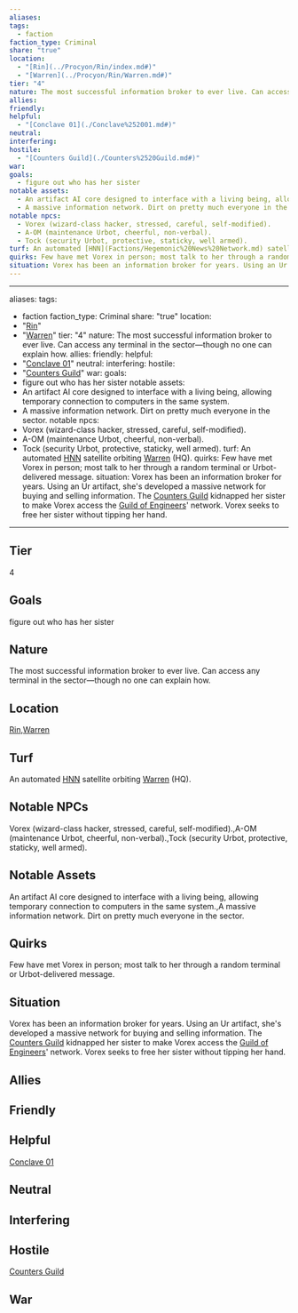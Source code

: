 ```yaml
---
aliases: 
tags:
  - faction
faction_type: Criminal
share: "true"
location:
  - "[Rin](../Procyon/Rin/index.md#)"
  - "[Warren](../Procyon/Rin/Warren.md#)"
tier: "4"
nature: The most successful information broker to ever live. Can access any terminal in the sector—though no one can explain how.
allies: 
friendly: 
helpful:
  - "[Conclave 01](./Conclave%252001.md#)"
neutral: 
interfering: 
hostile:
  - "[Counters Guild](./Counters%2520Guild.md#)"
war: 
goals:
  - figure out who has her sister
notable assets:
  - An artifact AI core designed to interface with a living being, allowing temporary connection to computers in the same system.
  - A massive information network. Dirt on pretty much everyone in the sector.
notable npcs:
  - Vorex (wizard-class hacker, stressed, careful, self-modified).
  - A-OM (maintenance Urbot, cheerful, non-verbal).
  - Tock (security Urbot, protective, staticky, well armed).
turf: An automated [HNN](Factions/Hegemonic%20News%20Network.md) satellite orbiting [Warren](../Procyon/Rin/Warren.md#) (HQ).
quirks: Few have met Vorex in person; most talk to her through a random terminal or Urbot-delivered message.
situation: Vorex has been an information broker for years. Using an Ur artifact, she's developed a massive network for buying and selling information. The [Counters Guild](./Counters%2520Guild.md#) kidnapped her sister to make Vorex access the [Guild of Engineers](Factions/Guild%20of%20Engineers.md)' network. Vorex seeks to free her sister without tipping her hand.
---
```

---
aliases: 
tags:
  - faction
faction_type: Criminal
share: "true"
location:
  - "[Rin](../Procyon/Rin/index.md#)"
  - "[Warren](../Procyon/Rin/Warren.md#)"
tier: "4"
nature: The most successful information broker to ever live. Can access any terminal in the sector—though no one can explain how.
allies:
friendly:
helpful:
- "[Conclave 01](./Conclave%252001.md#)"
neutral:
interfering:
hostile:
- "[Counters Guild](./Counters%2520Guild.md#)"
war:
goals: 
- figure out who has her sister
notable assets: 
- An artifact AI core designed to interface with a living being, allowing temporary connection to computers in the same system.
- A massive information network. Dirt on pretty much everyone in the sector.
notable npcs:
- Vorex (wizard-class hacker, stressed, careful, self-modified).
- A-OM (maintenance Urbot, cheerful, non-verbal).
- Tock (security Urbot, protective, staticky, well armed).
turf: An automated [HNN](Factions/Hegemonic%20News%20Network.md) satellite orbiting [Warren](../Procyon/Rin/Warren.md#) (HQ).
quirks: Few have met Vorex in person; most talk to her through a random terminal or Urbot-delivered message.
situation: Vorex has been an information broker for years. Using an Ur artifact, she's developed a massive network for buying and selling information. The [Counters Guild](./Counters%2520Guild.md#) kidnapped her sister to make Vorex access the [Guild of Engineers](Factions/Guild%20of%20Engineers.md)' network. Vorex seeks to free her sister without tipping her hand.
---
## Tier

4

## Goals

figure out who has her sister

## Nature

The most successful information broker to ever live. Can access any terminal in the sector—though no one can explain how.

## Location

[Rin](../Procyon/Rin/index.md.md#.md#),[Warren](../Procyon/Rin/Warren.md.md#.md#.md#.md#)

## Turf

An automated [HNN](Factions/Hegemonic%20News%20Network.md) satellite orbiting [Warren](Procyon/Rin/Warren.md) (HQ).

## Notable NPCs

Vorex (wizard-class hacker, stressed, careful, self-modified).,A-OM (maintenance Urbot, cheerful, non-verbal).,Tock (security Urbot, protective, staticky, well armed).

## Notable Assets

An artifact AI core designed to interface with a living being, allowing temporary connection to computers in the same system.,A massive information network. Dirt on pretty much everyone in the sector.

## Quirks

Few have met Vorex in person; most talk to her through a random terminal or Urbot-delivered message.

## Situation

Vorex has been an information broker for years. Using an Ur artifact, she's developed a massive network for buying and selling information. The [Counters Guild](Factions/Counters%20Guild.md) kidnapped her sister to make Vorex access the [Guild of Engineers](Factions/Guild%20of%20Engineers.md)' network. Vorex seeks to free her sister without tipping her hand.

## Allies



## Friendly 



## Helpful 

[Conclave 01](./Conclave%252001.md.md#.md#)

## Neutral 



## Interfering



## Hostile

[Counters Guild](./Counters%2520Guild.md.md#.md#.md#.md#)

## War


